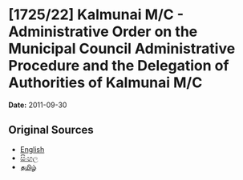 # [1725/22] Kalmunai M/C - Administrative Order on the Municipal Council Administrative Procedure and the Delegation of Authorities of Kalmunai M/C

**Date:** 2011-09-30

## Original Sources

- [English](https://documents.gov.lk/view/extra-gazettes/2011/9/1725-22_E.pdf)
- [සිංහල](https://documents.gov.lk/view/extra-gazettes/2011/9/1725-22_S.pdf)
- [தமிழ்](https://documents.gov.lk/view/extra-gazettes/2011/9/1725-22_T.pdf)

